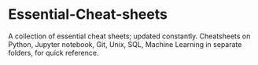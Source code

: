 # Essential-Cheat-sheets
A collection of essential cheat sheets; updated constantly.
Cheatsheets on Python, Jupyter notebook, Git, Unix, SQL, Machine Learning in separate folders, for quick reference. 
